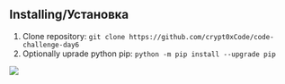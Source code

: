 
## Installing/Установка
1. Clone repository: `git clone https://github.com/crypt0xCode/code-challenge-day6`
2. Optionally uprade python pip: `python -m pip install --upgrade pip`

<img src="https://i.imgur.com/ENrj5lB.jpeg">